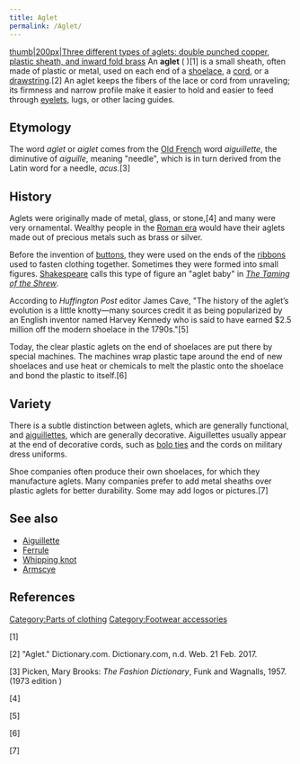 ```yaml
---
title: Aglet
permalink: /Aglet/
---
```


[thumb\|200px\|Three different types of aglets: double punched copper,
plastic sheath, and inward fold
brass](/Image:Three_Different_Aglets.jpg "wikilink") An **aglet** ( )[1]
is a small sheath, often made of plastic or metal, used on each end of a
[shoelace](/shoelace "wikilink"), a [cord](/Rope "wikilink"), or a
[drawstring](/drawstring "wikilink").[2] An aglet keeps the fibers of
the lace or cord from unraveling; its firmness and narrow profile make
it easier to hold and easier to feed through
[eyelets](/Grommet "wikilink"), lugs, or other lacing guides.

## Etymology

The word *aglet* or *aiglet* comes from the [Old
French](/Old_French "wikilink") word *aiguillette*, the diminutive of
*aiguille*, meaning "needle", which is in turn derived from the Latin
word for a needle, *acus*.[3]

## History

Aglets were originally made of metal, glass, or stone,[4] and many were
very ornamental. Wealthy people in the [Roman
era](/Ancient_Rome "wikilink") would have their aglets made out of
precious metals such as brass or silver.

Before the invention of [buttons](/Button_(clothing) "wikilink"), they
were used on the ends of the [ribbons](/ribbon "wikilink") used to
fasten clothing together. Sometimes they were formed into small figures.
[Shakespeare](/William_Shakespeare "wikilink") calls this type of figure
an "aglet baby" in *[The Taming of the
Shrew](/The_Taming_of_the_Shrew "wikilink")*.

According to *Huffington Post* editor James Cave, "The history of the
aglet’s evolution is a little knotty—many sources credit it as being
popularized by an English inventor named Harvey Kennedy who is said to
have earned $2.5 million off the modern shoelace in the 1790s."[5]

Today, the clear plastic aglets on the end of shoelaces are put there by
special machines. The machines wrap plastic tape around the end of new
shoelaces and use heat or chemicals to melt the plastic onto the
shoelace and bond the plastic to itself.[6]

## Variety

There is a subtle distinction between aglets, which are generally
functional, and [aiguillettes](/aiguillette "wikilink"), which are
generally decorative. Aiguillettes usually appear at the end of
decorative cords, such as [bolo ties](/bolo_tie "wikilink") and the
cords on military dress uniforms.

Shoe companies often produce their own shoelaces, for which they
manufacture aglets. Many companies prefer to add metal sheaths over
plastic aglets for better durability. Some may add logos or pictures.[7]

## See also

-   [Aiguillette](/Aiguillette "wikilink")
-   [Ferrule](/Ferrule "wikilink")
-   [Whipping knot](/Whipping_knot "wikilink")
-   [Armscye](/Armscye "wikilink")

## References

[Category:Parts of clothing](/Category:Parts_of_clothing "wikilink")
[Category:Footwear
accessories](/Category:Footwear_accessories "wikilink")

[1]

[2] "Aglet." Dictionary.com. Dictionary.com, n.d. Web. 21 Feb. 2017.

[3] Picken, Mary Brooks: *The Fashion Dictionary*, Funk and Wagnalls,
1957. (1973 edition )

[4]

[5]

[6]

[7]